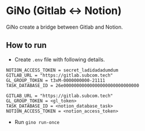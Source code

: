 # GiNo (Gitlab <-> Notion)

GiNo create a bridge between Gitlab and Notion.

## How to run

- Create `.env` file with following details.

```
NOTION_ACCESS_TOKEN = secret_ladidadadumdum 
GITLAB_URL = "https://gitlab.subcom.tech" 
GL_GROUP_TOKEN = t3xM-0000000000-21111
TASK_DATABASE_ID = 26e00000000000000000000000000000
```

```
GITLAB_URL = "https://gitlab.subcom.tech"
GL_GROUP_TOKEN = <gl_token>
TASK_DATABASE_ID = <notion_database_task>
NOTION_ACCESS_TOKEN = <notion_access_token>
```

- Run `gino run-once`

